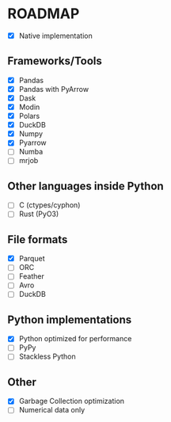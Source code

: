 # ROADMAP

- [x] Native implementation

## Frameworks/Tools

- [x] Pandas
- [x] Pandas with PyArrow
- [x] Dask
- [x] Modin
- [x] Polars
- [x] DuckDB
- [x] Numpy
- [x] Pyarrow
- [ ] Numba
- [ ] mrjob

## Other languages inside Python

- [ ] C (ctypes/cyphon)
- [ ] Rust (PyO3)

## File formats

- [x] Parquet
- [ ] ORC
- [ ] Feather
- [ ] Avro
- [ ] DuckDB

## Python implementations

- [x] Python optimized for performance
- [ ] PyPy
- [ ] Stackless Python

## Other

- [x] Garbage Collection optimization
- [ ] Numerical data only
